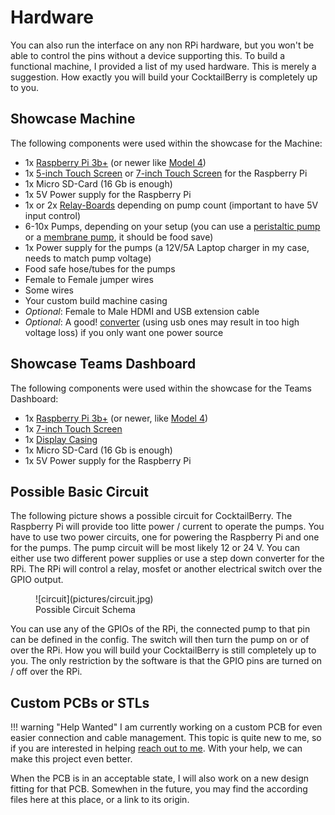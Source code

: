 # Hardware

You can also run the interface on any non RPi hardware, but you won't be able to control the pins without a device supporting this.
To build a functional machine, I provided a list of my used hardware.
This is merely a suggestion.
How exactly you will build your CocktailBerry is completely up to you.

## Showcase Machine

The following components were used within the showcase for the Machine:

- 1x [Raspberry Pi 3b+](http://www.amazon.de/dp/B00LPESRUK/) (or newer like [Model 4](https://www.amazon.de/gp/product/B07TD42S27))
- 1x [5-inch Touch Screen](http://www.amazon.de/dp/B071XT9Z7H/) or [7-inch Touch Screen](https://www.amazon.de/dp/B07H79XMLT) for the Raspberry Pi
- 1x Micro SD-Card (16 Gb is enough)
- 1x 5V Power supply for the Raspberry Pi
- 1x or 2x [Relay-Boards](https://www.amazon.de/gp/product/B07MJF9Z4K) depending on pump count (important to have 5V input control)
- 6-10x Pumps, depending on your setup (you can use a [peristaltic pump](https://www.amazon.de/gp/product/B07YWGSH3C/) or a [membrane pump](http://www.amazon.de/dp/B07L1FB18S/), it should be food save)
- 1x Power supply for the pumps (a 12V/5A Laptop charger in my case, needs to match pump voltage)
- Food safe hose/tubes for the pumps
- Female to Female jumper wires
- Some wires
- Your custom build machine casing
- *Optional*: Female to Male HDMI and USB extension cable
- *Optional*: A good! [converter](https://www.amazon.de/dp/B086W6B9H1) (using usb ones may result in too high voltage loss) if you only want one power source

## Showcase Teams Dashboard

The following components were used within the showcase for the Teams Dashboard:

- 1x [Raspberry Pi 3b+](http://www.amazon.de/dp/B00LPESRUK/) (or newer, like [Model 4](https://www.amazon.de/gp/product/B07TD42S27))
- 1x [7-inch Touch Screen](http://www.amazon.de/dp/B014WKCFR4/)
- 1x [Display Casing](http://www.amazon.de/dp/B01GQFUWIC/)
- 1x Micro SD-Card (16 Gb is enough)
- 1x 5V Power supply for the Raspberry Pi

## Possible Basic Circuit

The following picture shows a possible circuit for CocktailBerry.
The Raspberry Pi will provide too litte power / current to operate the pumps.
You have to use two power circuits, one for powering the Raspberry Pi and one for the pumps.
The pump circuit will be most likely 12 or 24 V.
You can either use two different power supplies or use a step down converter for the RPi.
The RPi will control a relay, mosfet or another electrical switch over the GPIO output.

<figure markdown>
  ![circuit](pictures/circuit.jpg)
  <figcaption>Possible Circuit Schema</figcaption>
</figure>

You can use any of the GPIOs of the RPi, the connected pump to that pin can be defined in the config.
The switch will then turn the pump on or of over the RPi.
How you will build your CocktailBerry is still completely up to you.
The only restriction by the software is that the GPIO pins are turned on / off over the RPi.

## Custom PCBs or STLs

!!! warning "Help Wanted"
    I am currently working on a custom PCB for even easier connection and cable management.
    This topic is quite new to me, so if you are interested in helping [reach out to me](mailto:cocktailmakeraw@gmail.com).
    With your help, we can make this project even better.

When the PCB is in an acceptable state, I will also work on a new design fitting for that PCB.
Somewhen in the future, you may find the according files here at this place, or a link to its origin.